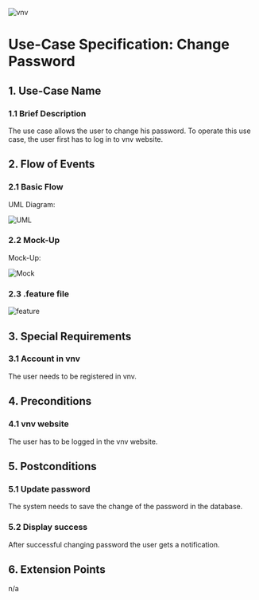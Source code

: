 ![vnv][]
# Use-Case Specification: Change Password


## 1. Use-Case Name 
### 1.1 Brief Description
The use case allows the user to change his password. To operate this use case, the user first has to log in to vnv website. 

## 2. Flow of Events
### 2.1 Basic Flow 
UML Diagram: 

![UML][]

### 2.2 Mock-Up
Mock-Up:

![Mock][]

### 2.3 .feature file

![feature][]

## 3. Special Requirements
### 3.1 Account in vnv
The user needs to be registered in vnv.

## 4. Preconditions
### 4.1 vnv website 
The user has to be logged in the vnv website.

## 5. Postconditions
### 5.1 Update password
The system needs to save the change of the password in the database. 
### 5.2 Display success
After successful changing password the user gets a notification.

## 6. Extension Points
n/a

<!-- picture links -->
[UML]: https://raw.githubusercontent.com/WMerk/VnVProject/master/doc/use%20cases/UML%20-%20change%20password.png "UML Diagram"
[Mock]: https://raw.githubusercontent.com/WMerk/VnVProject/master/doc/mockups/ChangePassword/Mockup_Passwort_aendern.png "Mock-Up"
[feature]: https://raw.githubusercontent.com/WMerk/vnvDoc/master/doc/feature/changePassword.PNG "Feature file"
[vnv]: https://raw.githubusercontent.com/WMerk/vnvDoc/master/logo/logo_wide_big.png "vnv logo"